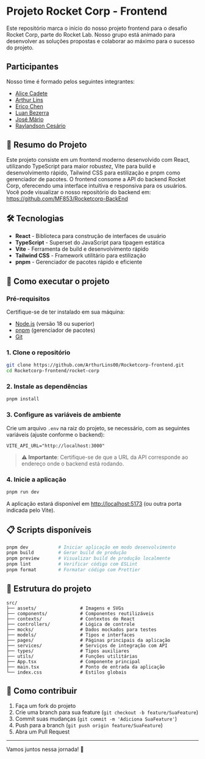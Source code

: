 # Projeto Rocket Corp - Frontend

Este repositório marca o início do nosso projeto frontend para o desafio Rocket Corp, parte do Rocket Lab. Nosso grupo está animado para desenvolver as soluções propostas e colaborar ao máximo para o sucesso do projeto.

## Participantes

Nosso time é formado pelos seguintes integrantes:

- [Alice Cadete](https://github.com/alicecadete28)
- [Arthur Lins](https://github.com/ArthurLins00)
- [Erico Chen](https://github.com/erico-chen)
- [Luan Bezerra](https://github.com/luanbezerra)
- [José Mário](https://github.com/MF853)
- [Raylandson Cesário](https://github.com/Raylandson)

## 📖 Resumo do Projeto

Este projeto consiste em um frontend moderno desenvolvido com React, utilizando TypeScript para maior robustez, Vite para build e desenvolvimento rápido, Tailwind CSS para estilização e pnpm como gerenciador de pacotes. O frontend consome a API do backend Rocket Corp, oferecendo uma interface intuitiva e responsiva para os usuários.
Você pode visualizar o nosso repositório do backend em: https://github.com/MF853/Rocketcorp-BackEnd

## 🛠️ Tecnologias

- **React** - Biblioteca para construção de interfaces de usuário
- **TypeScript** - Superset do JavaScript para tipagem estática
- **Vite** - Ferramenta de build e desenvolvimento rápido
- **Tailwind CSS** - Framework utilitário para estilização
- **pnpm** - Gerenciador de pacotes rápido e eficiente

## 🚀 Como executar o projeto

### Pré-requisitos

Certifique-se de ter instalado em sua máquina:

- [Node.js](https://nodejs.org/) (versão 18 ou superior)
- [pnpm](https://pnpm.io/) (gerenciador de pacotes)
- [Git](https://git-scm.com/)

### 1. Clone o repositório

```bash
git clone https://github.com/ArthurLins00/Rocketcorp-frontend.git
cd Rocketcorp-frontend/rocket-corp
```

### 2. Instale as dependências

```bash
pnpm install
```

### 3. Configure as variáveis de ambiente

Crie um arquivo `.env` na raiz do projeto, se necessário, com as seguintes variáveis (ajuste conforme o backend):

```env
VITE_API_URL="http://localhost:3000"
```

> **⚠️ Importante**: Certifique-se de que a URL da API corresponde ao endereço onde o backend está rodando.

### 4. Inicie a aplicação

```bash
pnpm run dev
```

A aplicação estará disponível em [http://localhost:5173](http://localhost:5173) (ou outra porta indicada pelo Vite).

## 📋 Scripts disponíveis

```bash
pnpm dev           # Iniciar aplicação em modo desenvolvimento
pnpm build         # Gerar build de produção
pnpm preview       # Visualizar build de produção localmente
pnpm lint          # Verificar código com ESLint
pnpm format        # Formatar código com Prettier
```

## 📁 Estrutura do projeto

```
src/
├── assets/                # Imagens e SVGs
├── components/            # Componentes reutilizáveis
├── contexts/              # Contextos do React
├── controllers/           # Lógica de controle
├── mocks/                 # Dados mockados para testes
├── models/                # Tipos e interfaces
├── pages/                 # Páginas principais da aplicação
├── services/              # Serviços de integração com API
├── types/                 # Tipos auxiliares
├── utils/                 # Funções utilitárias
├── App.tsx                # Componente principal
├── main.tsx               # Ponto de entrada da aplicação
└── index.css              # Estilos globais
```

## 🤝 Como contribuir

1. Faça um fork do projeto
2. Crie uma branch para sua feature (`git checkout -b feature/SuaFeature`)
3. Commit suas mudanças (`git commit -m 'Adiciona SuaFeature'`)
4. Push para a branch (`git push origin feature/SuaFeature`)
5. Abra um Pull Request

---

Vamos juntos nessa jornada! 🚀
